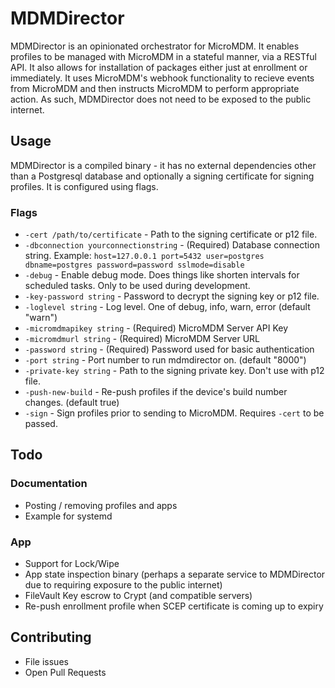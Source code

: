 # MDMDirector

MDMDirector is an opinionated orchestrator for MicroMDM. It enables profiles to be managed with MicroMDM in a stateful manner, via a RESTful API. It also allows for installation of packages either just at enrollment or immediately. It uses MicroMDM's webhook functionality to recieve events from MicroMDM and then instructs MicroMDM to perform appropriate action. As such, MDMDirector does not need to be exposed to the public internet.

## Usage

MDMDirector is a compiled binary - it has no external dependencies other than a Postgresql database and optionally a signing certificate for signing profiles. It is configured using flags.

### Flags

* `-cert /path/to/certificate` - Path to the signing certificate or p12 file.
* `-dbconnection yourconnectionstring` - (Required) Database connection string. Example: `host=127.0.0.1 port=5432 user=postgres dbname=postgres password=password sslmode=disable`
* `-debug` - Enable debug mode. Does things like shorten intervals for scheduled tasks. Only to be used during development.
* `-key-password string` - Password to decrypt the signing key or p12 file.
* `-loglevel string` - Log level. One of debug, info, warn, error (default "warn")
* `-micromdmapikey string` - (Required) MicroMDM Server API Key
* `-micromdmurl string` - (Required) MicroMDM Server URL
* `-password string` - (Required) Password used for basic authentication
* `-port string` - Port number to run mdmdirector on. (default "8000")
* `-private-key string` - Path to the signing private key. Don't use with p12 file.
* `-push-new-build` - Re-push profiles if the device's build number changes. (default true)
* `-sign` - Sign profiles prior to sending to MicroMDM. Requires `-cert` to be passed.

## Todo

### Documentation

* Posting / removing profiles and apps
* Example for systemd

### App

* Support for Lock/Wipe
* App state inspection binary (perhaps a separate service to MDMDirector due to requiring exposure to the public internet)
* FileVault Key escrow to Crypt (and compatible servers)
* Re-push enrollment profile when SCEP certificate is coming up to expiry

## Contributing

* File issues
* Open Pull Requests
